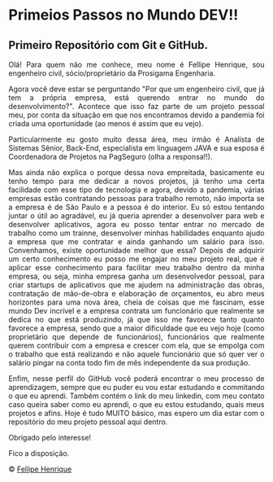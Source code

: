 # Primeios Passos no Mundo DEV!!
## Primeiro Repositório com Git e GitHub.

<p align="justify">Olá! Para quem não me conhece, meu nome é Fellipe Henrique, sou engenheiro civil, sócio/proprietário da Prosigama Engenharia.</p>
<p align="justify">Agora você deve estar se perguntando "Por que um engenheiro civil, que já tem a própria empresa, está querendo entrar no mundo do desenvolvimento?". Acontece que isso faz parte de um projeto pessoal meu, por conta da situação em que nos encontramos devido a pandemia foi criada uma oportunidade (ao menos é assim que eu vejo).</p>
<p align="justify">Particularmente eu gosto muito dessa área, meu irmão é Analista de Sistemas Sênior, Back-End, especialista em linguagem JAVA e sua esposa é Coordenadora de Projetos na PagSeguro (olha a responsa!!). </p>
<p align="justify">Mas ainda não explica o porque dessa nova empreitada, basicamente eu tenho tempo para me dedicar a novos projetos, já tenho uma certa facilidade com esse tipo de tecnologia e agora, devido a pandemia, várias empresas estão contratando pessoas para trabalho remoto, não importa se a empresa é de São Paulo e a pessoa é do interior. Eu só estou tentando juntar o útil ao agradável, eu já queria aprender a desenvolver para web e desenvolver aplicativos, agora eu posso tentar entrar no mercado de trabalho como um trainne, desenvolver minhas habilidades enquanto ajudo a empresa que me contratar e ainda ganhando um salário para isso. Convenhamos, existe oportunidade melhor que essa? Depois de adquirir um certo conhecimento eu posso me engajar no meu projeto real, que é aplicar esse conhecimento para facilitar meu trabalho dentro da minha empresa, ou seja, minha empresa ganha um desenvolvedor pessoal, para criar startups de aplicativos que me ajudem na administração das obras, contratação de mão-de-obra e elaboração de orçamentos, eu abro meus horizontes para uma nova área, cheia de coisas que me fascinam, esse mundo Dev incrível e a empresa contrata um funcionário que realmente se dedica no que está produzindo, já que isso me favorece tanto quanto favorece a empresa, sendo que a maior dificuldade que eu vejo hoje (como proprietário que depende de funcionários), funcionários que realmente querem contribuir com a empresa e crescer com ela, que se empolga com o trabalho que está realizando e não aquele funcionário que só quer ver o salário pingar na conta todo fim de mês independente da sua produção.</p>
<p align="justify">Enfim, nesse perfil do GitHub você poderá encontrar o meu processo de aprendizagem, sempre que eu puder eu vou estar estudando e commitando o que eu aprendi. Também contém o link do meu linkedin, com meu contato caso queira saber como eu aprendi, o que eu estou estudando, quais meus projetos e afins. Hoje é tudo MUITO básico, mas espero um dia estar com o repositório do meu projeto pessoal aqui dentro.</p>
<p align="justify">Obrigado pelo interesse!</p>
<p align="justify">Fico a disposição.</p>

© [Fellipe Henrique](https://www.linkedin.com/in/fellipehfa/)
